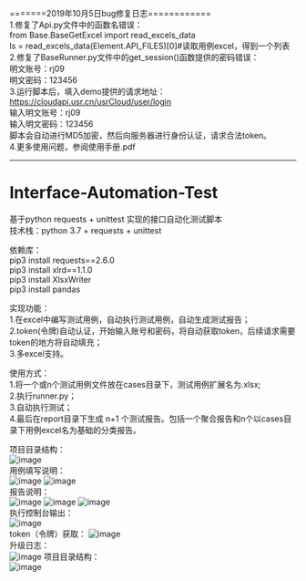 =======2019年10月5日bug修复日志============  
1.修复了Api.py文件中的函数名错误：  
        from Base.BaseGetExcel import read_excels_data  
        ls = read_excels_data(Element.API_FILES)[0]#读取用例excel，得到一个列表  
2.修复了BaseRunner.py文件中的get_session()函数提供的密码错误：  
明文账号：rj09  
明文密码：123456  
3.运行脚本后，填入demo提供的请求地址：https://cloudapi.usr.cn/usrCloud/user/login  
输入明文账号：rj09  
输入明文密码：123456  
脚本会自动进行MD5加密，然后向服务器进行身份认证，请求合法token。  
4.更多使用问题，参阅使用手册.pdf  


----------------------------------------------------------------------------


# Interface-Automation-Test
基于python requests + unittest 实现的接口自动化测试脚本  
技术栈：python 3.7 + requests + unittest  

依赖库：  
pip3 install requests==2.6.0  
pip3 install xlrd==1.1.0  
pip3 install XlsxWriter  
pip3 install pandas  

实现功能：  
1.在excel中编写测试用例，自动执行测试用例，自动生成测试报告；  
2.token(令牌)自动认证，开始输入账号和密码，将自动获取token，后续请求需要token的地方将自动填充；  
3.多excel支持。  

使用方式：  
1.将一个或n个测试用例文件放在cases目录下，测试用例扩展名为.xlsx;  
2.执行runner.py；  
3.自动执行测试；  
4.最后在report目录下生成 n+1 个测试报告。包括一个聚合报告和n个以cases目录下用例excel名为基础的分类报告。  

项目目录结构：  
![image](https://raw.githubusercontent.com/yzqyfly/Interface-Automation-Test/master/img/2.PNG)  
用例填写说明：  
![image](https://raw.githubusercontent.com/yzqyfly/Interface-Automation-Test/master/img/3.PNG)
![image](https://raw.githubusercontent.com/yzqyfly/Interface-Automation-Test/master/img/5.PNG)  
报告说明：  
![image](https://raw.githubusercontent.com/yzqyfly/Interface-Automation-Test/master/img/4.PNG)
![image](https://raw.githubusercontent.com/yzqyfly/Interface-Automation-Test/master/img/6.PNG)
![image](https://raw.githubusercontent.com/yzqyfly/Interface-Automation-Test/master/img/7.PNG)  
执行控制台输出：  
![image](https://raw.githubusercontent.com/yzqyfly/Interface-Automation-Test/master/img/0.PNG)  
token（令牌）获取：
![image](https://raw.githubusercontent.com/yzqyfly/Interface-Automation-Test/master/img/1.PNG)  
升级日志：  
![image](https://raw.githubusercontent.com/yzqyfly/Interface-Automation-Test/master/img/2.0.1.PNG) 
项目目录结构：  
![image](https://raw.githubusercontent.com/yzqyfly/Interface-Automation-Test/master/img/list.png) 
